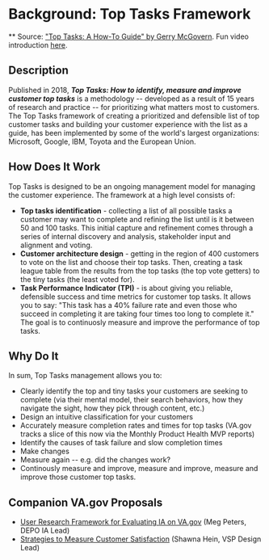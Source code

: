 # Background: Top Tasks Framework
** Source: ["Top Tasks: A How-To Guide" by Gerry McGovern](https://www.amazon.com/Top-Tasks-How-Gerry-McGovern-ebook/dp/B07JJKZNZ6/ref=sr_1_1?dchild=1&keywords=Gerry+McGovern+Top+Tasks&qid=1597071302&sr=8-1).   Fun video introduction [here](https://vimeo.com/197935311).

## Description

Published in 2018, ***Top Tasks: How to identify, measure and improve customer top tasks*** is a methodology -- developed as a result of 15 years of research and practice --  for prioritizing what matters most to customers. The Top Tasks framework of creating a prioritized and defensible list of top customer tasks and building your customer experience with the list as a guide, has been implemented by some of the world's largest organizations: Microsoft, Google, IBM, Toyota and the European Union.

## How Does It Work

Top Tasks is designed to be an ongoing management model for managing the customer experience.   The framework at a high level consists of:

- **Top tasks identification** - collecting a list of all possible tasks a customer may want to complete and refining the list until is it between 50 and 100 tasks.  This initial capture and refinement comes through a series of internal discovery and analysis, stakeholder input and alignment and voting.  
- **Customer architecture design** - getting in the region of 400 customers to vote on the list and choose their top tasks.  Then, creating a task league table from the results from the top tasks (the top vote getters) to the tiny tasks (the least voted for).
- **Task Performance Indicator (TPI)** - is about giving you reliable, defensible success and time metrics for customer top tasks.  It allows you to say: "This task has a 40% failure rate and even those who succeed in completing it are taking four times too long to complete it."  The goal is to continuosly measure and improve the performance of top tasks.

## Why Do It

In sum, Top Tasks management allows you to:

- Clearly identify the top and tiny tasks your customers are seeking to complete (via their mental model, their search behaviors, how they navigate the sight, how they pick through content, etc.)
- Design an intuitive classification for your customers
- Accurately measure completion rates and times for top tasks (VA.gov tracks a slice of this now via the Monthly Product Health MVP reports)
- Identify the causes of task failure and slow completion times
- Make changes
- Measure again -- e.g. did the changes work?
- Continously measure and improve, measure and improve, measure and improve those customer top tasks.


## Companion VA.gov Proposals

- [User Research Framework for Evaluating IA on VA.gov](https://github.com/department-of-veterans-affairs/va.gov-team/blob/master/products/search/IA-user-research-framework.docx) (Meg Peters, DEPO IA Lead)
- [Strategies to Measure Customer Satisfaction](https://github.com/department-of-veterans-affairs/va.gov-team/blob/master/teams/vsa/design/customer-satisfaction-strategies.md)  (Shawna Hein, VSP Design Lead)


